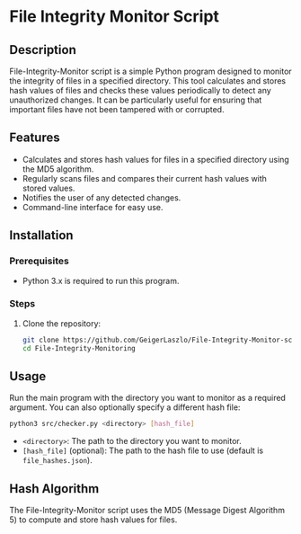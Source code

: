 # File Integrity Monitor Script

## Description
File-Integrity-Monitor script is a simple Python program designed to monitor the integrity of files in a specified directory. This tool calculates and stores hash values of files and checks these values periodically to detect any unauthorized changes. It can be particularly useful for ensuring that important files have not been tampered with or corrupted.

## Features
- Calculates and stores hash values for files in a specified directory using the MD5 algorithm.
- Regularly scans files and compares their current hash values with stored values.
- Notifies the user of any detected changes.
- Command-line interface for easy use.

## Installation
### Prerequisites
- Python 3.x is required to run this program.

### Steps
1. Clone the repository:
   ```sh
   git clone https://github.com/GeigerLaszlo/File-Integrity-Monitor-script.git
   cd File-Integrity-Monitoring

## Usage

Run the main program with the directory you want to monitor as a required argument. You can also optionally specify a different hash file:

```sh
python3 src/checker.py <directory> [hash_file]
```

- `<directory>`: The path to the directory you want to monitor.
- `[hash_file]` (optional): The path to the hash file to use (default is `file_hashes.json`).

## Hash Algorithm

The File-Integrity-Monitor script uses the MD5 (Message Digest Algorithm 5) to compute and store hash values for files.

